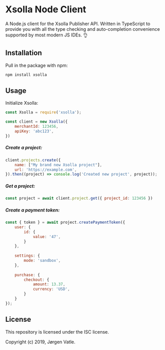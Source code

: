 # Xsolla Node Client

A Node.js client for the Xsolla Publisher API. Written in TypeScript to provide you with all the type checking and 
auto-completion convenience supported by most modern JS IDEs. 👌

## Installation
Pull in the package with npm:
```bash
npm install xsolla
```

## Usage

Initialize Xsolla:
```js
const Xsolla = require('xsolla');

const client = new Xsolla({
    merchantId: 123456,
    apiKey: 'abc123',
})
```

##### Create a project:
```js
client.projects.create({
    name: ["My brand new Xsolla project"],
    url: 'https://example.com',
}).then((project) => console.log('Created new project', project));
```

##### Get a project:
```js
const project = await client.project.get({ project_id: 123456 })
```

##### Create a payment token:
```js
const { token } = await project.createPaymentToken({
    user: {
        id: {
            value: '47',
        }
    },
    
    settings: {
        mode: 'sandbox',
    },
   
    purchase: {
        checkout: {
            amount: 13.37,
            currency: 'USD',
        }
    }
});
```

## License
This repository is licensed under the ISC license.

Copyright (c) 2019, Jørgen Vatle.
